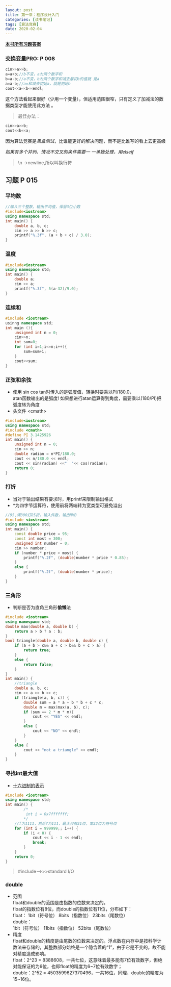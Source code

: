 ```yaml
---
layout: post
title: 第一章：程序设计入门
categories: [读书笔记]
tags: [算法竞赛]
date: 2020-02-04
---
```

**[本书所有习题答案](https://github.com/aoapc-book/aoapc-bac2nd)**

### 交换变量PRO:  P 008

```cpp
cin>>a>>b;
a=a+b;//b不变，a为两个数字和
b=a-b;//a不变，b为两个数字和减去最初b的值就 是a
a=a-b;//a=和减去初始a，就是初始b
cout<<a<<b<<endl;
```

这个方法看起来很好（少用一个变量），但适用范围很窄，只有定义了加减法的数据类型才能使用此方法 。  

>最佳办法：
```cpp
cin>>a>>b;
cout<<b<<a;
```
因为算法竞赛是*黑盒测试*，比谁能更好的解决问题，而不是比谁写的看上去更高级  

*如果有多个并列，情况不交叉的条件需要一 一单独处理，用elseif*

>\n ->newline,所以叫换行符 

## 习题          P 015

###  平均数
```cpp
//输入三个整数，输出平均值，保留3位小数
#include<iostream>
using namespace std;
int main() {
    double a, b, c;
    cin >> a >> b >> c;
    printf("%.3f", (a + b + c) / 3.0);
}
```
###  温度
```cpp
#include<iostream>
using namespace std;
int main() {
    double a;
    cin >> a;
    printf("%.3f", 5(a-32)/9.0);
}
```
###  连续和
```cpp
#include <iostream>
usinng namespace std;
int main (){
    unsigned int n = 0;
    cin>>n;
    int sum=0;
    for (int i=1;i<=n;i++){
        sum=sum+i;
    }
    cout<<sum;
}
```
###  正弦和余弦
  - 使用 sin cos tan时传入的是弧度值，转换时要乘以PI/180.0，  
  atan函数输出的是弧度! 如果想进行atan运算得到角度，需要乘以(180/PI)把弧度转为角度
  - 头文件 \<cmath\>
```cpp
#include<iostream>
using namespace std;
#include <cmath>
#define PI 3.1425926
int main() {
	unsigned int n = 0;
	cin >> n;
	double radian = n*PI/180.0;
	cout << n/180.0 << endl;
	cout << sin(radian) <<"  "<< cos(radian);
	return 0;
}
```
###  打折
  - 当对于输出结果有要求时，用printf来限制输出格式  
  - \*为四字节运算符，使用前将两端转为宽类型可避免溢出
```cpp
//95,满300打85折，输入件数，输出RMB
#include <iostream>
using namespace std;
int main() {
    const double price = 95;
    const int most = 300;
    unsigned int number = 0;
    cin >> number;
    if (number * price > most) {
        printf("%.2f", (double)number * price * 0.85);
    }
    else {
        printf("%.2f", (double)number * price);
    }
}
```
### 三角形
- 判断是否为直角三角形**偷懒**法
```cpp
#include <iostream>
using namespace std;
double max(double a, double b) {
	return a > b ? a : b;
}
bool triangle(double a, double b, double c) {
	if (a + b > c&& a + c > b&& b + c > a) {
		return true;
	}
	else {
		return false;
	}
}
int main() {
	//triangle
	double a, b, c;
	cin >> a >> b >> c;
	if (triangle(a, b, c)) {
		double sum = a * a + b * b + c * c;
		double m = max(max(a, b), c);
		if (sum == 2 * m * m){
			cout << "YES" << endl;
		}
		else {
			cout << "NO" << endl;
		}
	}
	else {
		cout << "not a triangle" << endl;
	}
}
```
### 寻找int最大值
  - [十六进制的表示](https://baike.baidu.com/item/%E5%8D%81%E5%85%AD%E8%BF%9B%E5%88%B6%E6%95%B0)
  
```cpp
#include <iostream>
using namespace std;
int main() {
        /*
         int i = 0x7fffffff;
        */
	//f为1111，然后7为111，最大只有31位，第32位为符号位
	for (int i = 999999;; i++) {
		if (i < 0) {
			cout << i - 1 << endl;
			break;
		}
	}
	return 0;
}
```

>#include<stdio>-->>>standard I/O

### double
  - 范围  
  float和double的范围是由指数的位数来决定的。    
  float的指数位有8位，而double的指数位有11位，分布如下：     
  float：
  1bit（符号位） 8bits（指数位） 23bits（尾数位）    
  double：   
  1bit（符号位） 11bits（指数位） 52bits（尾数位）  
  - 精度     
  float和double的精度是由尾数的位数来决定的。浮点数在内存中是按科学计数法来存储的，其整数部分始终是一个隐含着的“1”，由于它是不变的，故不能对精度造成影响。  
  float：2^23 = 8388608，一共七位，这意味着最多能有7位有效数字，但绝对能保证的为6位，也即float的精度为6~7位有效数字；  
  double：2^52 = 4503599627370496，一共16位，同理，double的精度为15~16位。  
